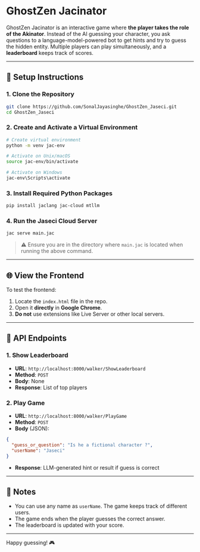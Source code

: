 # GhostZen Jacinator

GhostZen Jacinator is an interactive game where **the player takes the role of the Akinator**. Instead of the AI guessing your character, you ask questions to a language-model-powered bot to get hints and try to guess the hidden entity. Multiple players can play simultaneously, and a **leaderboard** keeps track of scores.

---

## 🔧 Setup Instructions

### 1. Clone the Repository

```bash
git clone https://github.com/SonalJayasinghe/GhostZen_Jaseci.git
cd GhostZen_Jaseci
```

### 2. Create and Activate a Virtual Environment

```bash
# Create virtual environment
python -m venv jac-env

# Activate on Unix/macOS
source jac-env/bin/activate

# Activate on Windows
jac-env\Scripts\activate
```

### 3. Install Required Python Packages

```bash
pip install jaclang jac-cloud mtllm
```

### 4. Run the Jaseci Cloud Server

```bash
jac serve main.jac
```

> ⚠️ Ensure you are in the directory where `main.jac` is located when running the above command.

---

## 🌐 View the Frontend

To test the frontend:

1. Locate the `index.html` file in the repo.
2. Open it **directly** in **Google Chrome**.
3. **Do not** use extensions like Live Server or other local servers.

---

## 🧠 API Endpoints

### 1. Show Leaderboard

* **URL**: `http://localhost:8000/walker/ShowLeaderboard`
* **Method**: `POST`
* **Body**: None
* **Response**: List of top players

### 2. Play Game

* **URL**: `http://localhost:8000/walker/PlayGame`
* **Method**: `POST`
* **Body** (JSON):

```json
{
  "guess_or_question": "Is he a fictional character ?",
  "userName": "Jaseci"
}
```

* **Response**: LLM-generated hint or result if guess is correct

---

## 📌 Notes

* You can use any name as `userName`. The game keeps track of different users.
* The game ends when the player guesses the correct answer.
* The leaderboard is updated with your score.

---

Happy guessing! 🎮
